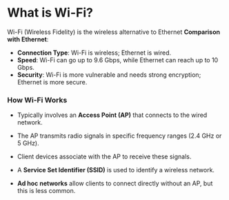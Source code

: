 # What is Wi-Fi?
Wi-Fi (Wireless Fidelity) is the wireless alternative to Ethernet
**Comparison with Ethernet**:
- **Connection Type**: Wi-Fi is wireless; Ethernet is wired.
- **Speed**: Wi-Fi can go up to 9.6 Gbps, while Ethernet can reach up to 10 Gbps.
- **Security**: Wi-Fi is more vulnerable and needs strong encryption; Ethernet is more secure.

### How Wi-Fi Works
- Typically involves an **Access Point (AP)** that connects to the wired network.
    
- The AP transmits radio signals in specific frequency ranges (2.4 GHz or 5 GHz).
    
- Client devices associate with the AP to receive these signals.
    
- A **Service Set Identifier (SSID)** is used to identify a wireless network.
    
- **Ad hoc networks** allow clients to connect directly without an AP, but this is less common.
